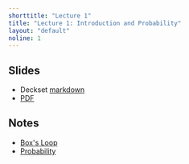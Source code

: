 ```yaml
---
shorttitle: "Lecture 1"
title: "Lecture 1: Introduction and Probability"
layout: "default"
noline: 1
---
```


## Slides

- Deckset [markdown](../slides/lecture1.md)
- [PDF](../slides/lecture1.pdf)

## Notes

- [Box's Loop](../wiki/boxloop.html)
- [Probability](../wiki/probability.html)
